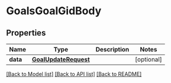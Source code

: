 # GoalsGoalGidBody

## Properties
Name | Type | Description | Notes
------------ | ------------- | ------------- | -------------
**data** | [**GoalUpdateRequest**](GoalUpdateRequest.md) |  | [optional] 

[[Back to Model list]](../README.md#documentation-for-models) [[Back to API list]](../README.md#documentation-for-api-endpoints) [[Back to README]](../README.md)

